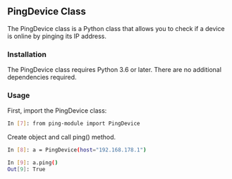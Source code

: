 ## PingDevice Class
The PingDevice class is a Python class that allows you to check if a device is online by pinging its IP address.

### Installation
The PingDevice class requires Python 3.6 or later. There are no additional dependencies required.

### Usage
First, import the PingDevice class:

```sh
In [7]: from ping-module import PingDevice
```

Create object and call ping() method.
```sh
In [8]: a = PingDevice(host="192.168.178.1")

In [9]: a.ping()
Out[9]: True
```

